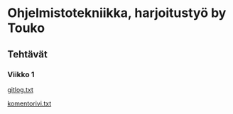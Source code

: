 # Ohjelmistotekniikka, harjoitustyö by Touko
## Tehtävät
### Viikko 1

[gitlog.txt](https://github.com/peltomaa/ot-harjoitustyo/blob/main/laskarit/viikko1/gitlog.txt)

[komentorivi.txt](https://github.com/peltomaa/ot-harjoitustyo/blob/main/laskarit/viikko1/komentorivi.txt)
